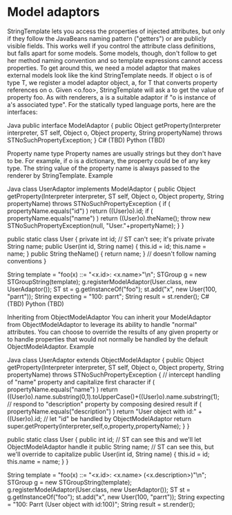 # Model adaptors

StringTemplate lets you access the properties of injected attributes, but only if they follow the JavaBeans naming pattern ("getters") or are publicly visible fields. This works well if you control the attribute class definitions, but falls apart for some models. Some models, though, don't follow to get her method naming convention and so template expressions cannot access properties. To get around this, we need a model adaptor that makes external models look like the kind StringTemplate needs. If object o is of type T, we register a model adaptor object, a, for T that converts property references on o. Given <o.foo>, StringTemplate will ask a to get the value of property foo. As with renderers, a is a suitable adaptor if "o is instance of a's associated type". For the statically typed language ports, here are the interfaces:
 
Java
public interface ModelAdaptor {
    public Object getProperty(Interpreter interpreter, ST self, Object o, Object property, String propertyName)
        throws STNoSuchPropertyException;
}
C#
(TBD)
Python
(TBD)
 
 
Property name type
Property names are usually strings but they don't have to be. For example, if o is a dictionary, the property could be of any key type. The string value of the property name is always passed to the renderer by StringTemplate.
Example
 
Java
class UserAdaptor implements ModelAdaptor {
    public Object getProperty(Interpreter interpreter, ST self, Object o, Object property, String propertyName)
        throws STNoSuchPropertyException
    {
        if ( propertyName.equals("id") ) return ((User)o).id;
        if ( propertyName.equals("name") ) return ((User)o).theName();
        throw new STNoSuchPropertyException(null, "User."+propertyName);
    }
}
 
public static class User {
    private int id; // ST can't see; it's private
    private String name;
    public User(int id, String name) { this.id = id; this.name = name; }
    public String theName() { return name; } // doesn't follow naming conventions
}  
 
String template = "foo(x) ::= \"<x.id>: <x.name>\"\n";
STGroup g = new STGroupString(template);
g.registerModelAdaptor(User.class, new UserAdaptor());
ST st = g.getInstanceOf("foo");
st.add("x", new User(100, "parrt"));
String expecting = "100: parrt";
String result = st.render();
C#
(TBD)
Python
(TBD)
 
 
Inheriting from ObjectModelAdaptor
You can inherit your ModelAdaptor from ObjectModelAdaptor to leverage its ability to handle "normal" attributes. You can choose to override the results of any given property or to handle properties that would not normally be handled by the default ObjectModelAdaptor.
Example
 
Java
class UserAdaptor extends ObjectModelAdaptor {
    public Object getProperty(Interpreter interpreter, ST self, Object o, Object property, String propertyName)
        throws STNoSuchPropertyException
    {
        // intercept handling of "name" property and capitalize first character
        if ( propertyName.equals("name") ) return ((User)o).name.substring(0,1).toUpperCase()+((User)o).name.substring(1);
        // respond to "description" property by composing desired result
        if ( propertyName.equals("description") ) return "User object with id:" + ((User)o).id;
        // let "id" be handled by ObjectModelAdaptor
        return super.getProperty(interpreter,self,o,property,propertyName);
    }
}
 
public static class User {
    public int id; // ST can see this and we'll let ObjectModelAdaptor handle it
    public String name;  // ST can see this, but we'll override to capitalize
    public User(int id, String name) { this.id = id; this.name = name; }
}  
 
String template = "foo(x) ::= \"<x.id>: <x.name> (<x.description>)\"\n";
STGroup g = new STGroupString(template);
g.registerModelAdaptor(User.class, new UserAdaptor());
ST st = g.getInstanceOf("foo");
st.add("x", new User(100, "parrt"));
String expecting = "100: Parrt (User object with id:100)";
String result = st.render();
